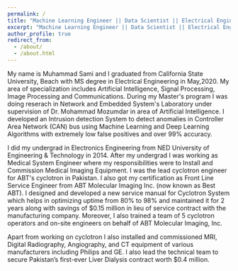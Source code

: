 ```yaml
---
permalink: /
title: "Machine Learning Engineer || Data Scientist || Electrical Engineer || RF Engineer || Medical System Engineer || DSP Engineer"
excerpt: "Machine Learning Engineer || Data Scientist || Electrical Engineer || RF Engineer || Medical System Engineer || DSP Engineer"
author_profile: true
redirect_from: 
  - /about/
  - /about.html
---
```


My name is Muhammad Sami and I graduated from California State University, Beach with MS degree in Electrical Engineering in May,2020. My area of specialization includes Artificial Intelligence, Signal Processing, Image Processing and Communications. During my Master's program I was doing reserach in Network and Embedded System's Laboratory under supervision of Dr. Mohammad Mozumdar in area of Artificial Intelligence. I developed an Intrusion detection System to detect anomalies in Controller Area Network (CAN) bus using Machine Learning and Deep Learning Algorithms with extremely low false positives and over 99% accuracy.

I did my undergrad in Electronics Engineering from NED University of Engineering & Technology in 2014. After my undergrad I was working as Medical System Engineer where my responsibilities were to Install and Commission Medical Imaging Equipment. I was the lead cyclotron engineer for ABT's cyclotron in Pakistan. I also got my certification as Front Line Service Engineer from ABT Molecular Imaging Inc. (now known as Best ABT). I designed and developed a new service manual for Cyclotron System which helps in optimizing uptime from 80% to 98% and maintained it for 2 years along with savings of $0.15 million in lieu of service contract with the manufacturing company. Moreover, I also trained a team of 5 cyclotron operators and on-site engineers on behalf of ABT Molecular Imaging, Inc. 

Apart from working on cyclotron I also installed and commissioned MRI, Digital Radiography, Angiography, and CT equipment of various manufacturers including Philips and GE. I also lead the technical team to secure Pakistan’s first-ever Liver Dialysis contract worth $0.4 million.

